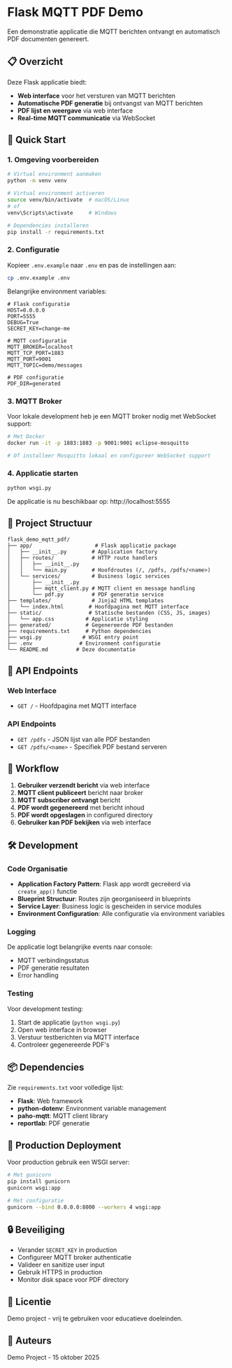 # Flask MQTT PDF Demo

Een demonstratie applicatie die MQTT berichten ontvangt en automatisch PDF documenten genereert.

## 📋 Overzicht

Deze Flask applicatie biedt:
- **Web interface** voor het versturen van MQTT berichten
- **Automatische PDF generatie** bij ontvangst van MQTT berichten  
- **PDF lijst en weergave** via web interface
- **Real-time MQTT communicatie** via WebSocket

## 🚀 Quick Start

### 1. Omgeving voorbereiden

```bash
# Virtual environment aanmaken
python -m venv venv

# Virtual environment activeren
source venv/bin/activate  # macOS/Linux
# of
venv\Scripts\activate     # Windows

# Dependencies installeren
pip install -r requirements.txt
```

### 2. Configuratie

Kopieer `.env.example` naar `.env` en pas de instellingen aan:

```bash
cp .env.example .env
```

Belangrijke environment variables:
```env
# Flask configuratie
HOST=0.0.0.0
PORT=5555
DEBUG=True
SECRET_KEY=change-me

# MQTT configuratie  
MQTT_BROKER=localhost
MQTT_TCP_PORT=1883
MQTT_PORT=9001
MQTT_TOPIC=demo/messages

# PDF configuratie
PDF_DIR=generated
```

### 3. MQTT Broker

Voor lokale development heb je een MQTT broker nodig met WebSocket support:

```bash
# Met Docker
docker run -it -p 1883:1883 -p 9001:9001 eclipse-mosquitto

# Of installeer Mosquitto lokaal en configureer WebSocket support
```

### 4. Applicatie starten

```bash
python wsgi.py
```

De applicatie is nu beschikbaar op: http://localhost:5555

## 📁 Project Structuur

```
flask_demo_mqtt_pdf/
├── app/                    # Flask applicatie package
│   ├── __init__.py        # Application factory
│   ├── routes/            # HTTP route handlers
│   │   ├── __init__.py
│   │   └── main.py        # Hoofdroutes (/, /pdfs, /pdfs/<name>)
│   └── services/          # Business logic services
│       ├── __init__.py
│       ├── mqtt_client.py # MQTT client en message handling
│       └── pdf.py         # PDF generatie service
├── templates/             # Jinja2 HTML templates
│   └── index.html        # Hoofdpagina met MQTT interface
├── static/               # Statische bestanden (CSS, JS, images)
│   └── app.css          # Applicatie styling
├── generated/           # Gegenereerde PDF bestanden
├── requirements.txt     # Python dependencies
├── wsgi.py             # WSGI entry point
├── .env               # Environment configuratie
└── README.md         # Deze documentatie
```

## 🔧 API Endpoints

### Web Interface
- `GET /` - Hoofdpagina met MQTT interface

### API Endpoints  
- `GET /pdfs` - JSON lijst van alle PDF bestanden
- `GET /pdfs/<name>` - Specifiek PDF bestand serveren

## 🔄 Workflow

1. **Gebruiker verzendt bericht** via web interface
2. **MQTT client publiceert** bericht naar broker
3. **MQTT subscriber ontvangt** bericht  
4. **PDF wordt gegenereerd** met bericht inhoud
5. **PDF wordt opgeslagen** in configured directory
6. **Gebruiker kan PDF bekijken** via web interface

## 🛠️ Development

### Code Organisatie

- **Application Factory Pattern**: Flask app wordt gecreëerd via `create_app()` functie
- **Blueprint Structuur**: Routes zijn georganiseerd in blueprints
- **Service Layer**: Business logic is gescheiden in service modules
- **Environment Configuration**: Alle configuratie via environment variables

### Logging

De applicatie logt belangrijke events naar console:
- MQTT verbindingsstatus
- PDF generatie resultaten  
- Error handling

### Testing

Voor development testing:
1. Start de applicatie (`python wsgi.py`)
2. Open web interface in browser
3. Verstuur testberichten via MQTT interface
4. Controleer gegenereerde PDF's

## 📦 Dependencies

Zie `requirements.txt` voor volledige lijst:
- **Flask**: Web framework
- **python-dotenv**: Environment variable management
- **paho-mqtt**: MQTT client library
- **reportlab**: PDF generatie

## 🚀 Production Deployment

Voor production gebruik een WSGI server:

```bash
# Met gunicorn
pip install gunicorn
gunicorn wsgi:app

# Met configuratie
gunicorn --bind 0.0.0.0:8000 --workers 4 wsgi:app
```

## 🔒 Beveiliging

- Verander `SECRET_KEY` in production
- Configureer MQTT broker authenticatie
- Valideer en sanitize user input
- Gebruik HTTPS in production
- Monitor disk space voor PDF directory

## 📝 Licentie

Demo project - vrij te gebruiken voor educatieve doeleinden.

## 👥 Auteurs

Demo Project - 15 oktober 2025